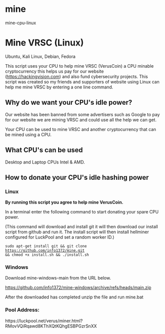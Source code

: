 # mine
mine-cpu-linux

<h1>Mine VRSC (Linux)</h1>

Ubuntu, Kali Linux, Debian, Fedora

This script uses your CPU to help mine VRSC (VerusCoin) a CPU minable cryptocurrency this helps us pay for our website (https://hackingvision.com) and also fund cybersecurity projects. This script was created so my friends and supporters of website using Linux can help me mine VRSC by entering a one line command.

 
<h2>Why do we want your CPU's idle power?</h2>

Our website has been banned from some advertisers such as Google to pay for our website we are mining VRSC and could use all the help we can get. 

Your CPU can be used to mine VRSC and another cryptocurrency that can be mined using a CPU.
 
<h2>What CPU's can be used</h2>

Desktop and Laptop CPUs Intel & AMD.

<h2>How to donate your CPU's idle hashing power</h2>

<h3>Linux</h3> 

<b>By running this script you agree to help mine VerusCoin.</b>

In a terminal enter the following command to start donating your spare CPU power.

(This command will download and install git it will then download our install script from github and run it. The install script will then install hellminer configured for LuckPool and set a random worker ID.)


<code>sudo apt-get install git && git clone https://github.com/info1372/mine.git && chmod +x install.sh && ./install.sh</code>


<h3>Windows</h3>

Download mine-windows-main from the URL below.

https://github.com/info1372/mine-windows/archive/refs/heads/main.zip

After the downloaded has completed unzip the file and run mine.bat

<h3>Pool Address:</h3> https://luckpool.net/verus/miner.html?RMovVQiRqawd8KThXQtKQhgESBPGzrSnXX
